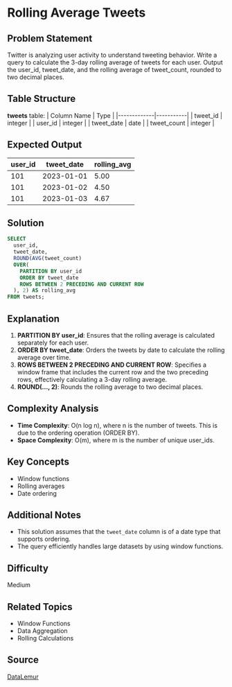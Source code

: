 # Rolling Average Tweets

## Problem Statement
Twitter is analyzing user activity to understand tweeting behavior. Write a query to calculate the 3-day rolling average of tweets for each user. Output the user_id, tweet_date, and the rolling average of tweet_count, rounded to two decimal places.

## Table Structure
**tweets** table:
| Column Name | Type      |
|-------------|-----------|
| tweet_id    | integer   |
| user_id     | integer   |
| tweet_date  | date      |
| tweet_count | integer   |

## Expected Output
| user_id | tweet_date | rolling_avg |
|---------|------------|-------------|
| 101     | 2023-01-01 | 5.00        |
| 101     | 2023-01-02 | 4.50        |
| 101     | 2023-01-03 | 4.67        |

## Solution

```sql
SELECT 
  user_id,
  tweet_date,
  ROUND(AVG(tweet_count)
  OVER(
    PARTITION BY user_id
    ORDER BY tweet_date
    ROWS BETWEEN 2 PRECEDING AND CURRENT ROW
  ), 2) AS rolling_avg
FROM tweets;
````

## Explanation
1. **PARTITION BY user_id**: Ensures that the rolling average is calculated separately for each user.
2. **ORDER BY tweet_date**: Orders the tweets by date to calculate the rolling average over time.
3. **ROWS BETWEEN 2 PRECEDING AND CURRENT ROW**: Specifies a window frame that includes the current row and the two preceding rows, effectively calculating a 3-day rolling average.
4. **ROUND(..., 2)**: Rounds the rolling average to two decimal places.

## Complexity Analysis
- **Time Complexity**: O(n log n), where n is the number of tweets. This is due to the ordering operation (ORDER BY).
- **Space Complexity**: O(m), where m is the number of unique user_ids.

## Key Concepts
- Window functions
- Rolling averages
- Date ordering

## Additional Notes
- This solution assumes that the `tweet_date` column is of a date type that supports ordering.
- The query efficiently handles large datasets by using window functions.

## Difficulty
Medium

## Related Topics
- Window Functions
- Data Aggregation
- Rolling Calculations

## Source
[DataLemur](https://datalemur.com/questions/rolling-average-tweets)


